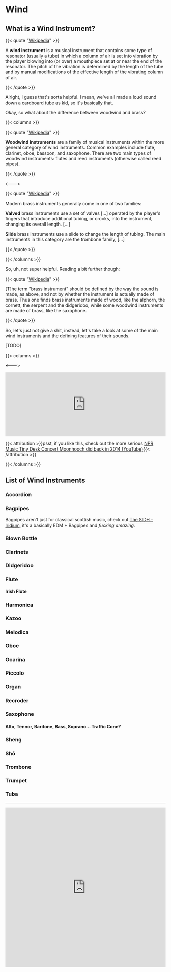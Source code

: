 # Wind

<script>
    document.getElementById("instMenu").open = true;
</script>
## What is a Wind Instrument?

{{< quote "[Wikipedia](https://en.wikipedia.org/wiki/Wind_instrument)" >}}

A **wind instrument** is a musical instrument that contains some type of resonator (usually a tube) in which a column of air is set into vibration by the player blowing into (or over) a mouthpiece set at or near the end of the resonator. The pitch of the vibration is determined by the length of the tube and by manual modifications of the effective length of the vibrating column of air.

{{< /quote >}}

Alright, I guess that's sorta helpful. I mean, we've all made a loud sound down a cardboard tube as kid, so it's basically that.

Okay, so what about the difference between woodwind and brass?

{{< columns >}}

{{< quote "[Wikipedia](https://en.wikipedia.org/wiki/Woodwind_instrument)" >}}

**Woodwind instruments** are a family of musical instruments within the more general category of wind instruments. Common examples include flute, clarinet, oboe, bassoon, and saxophone. There are two main types of woodwind instruments: flutes and reed instruments (otherwise called reed pipes).

{{< /quote >}}

<--->

{{< quote "[Wikipedia](https://en.wikipedia.org/wiki/Brass_instrument)" >}}

Modern brass instruments generally come in one of two families:

**Valved** brass instruments use a set of valves [...] operated by the player's fingers that introduce additional tubing, or crooks, into the instrument, changing its overall length. [...]

**Slide** brass instruments use a slide to change the length of tubing. The main instruments in this category are the trombone family, [...]

{{< /quote >}}

{{< /columns >}}

So, uh, not super helpful. Reading a bit further though:

{{< quote "[Wikipedia](https://en.wikipedia.org/wiki/Brass_instrument)" >}}

[T]he term "brass instrument" should be defined by the way the sound is made, as above, and not by whether the instrument is actually made of brass. Thus one finds brass instruments made of wood, like the alphorn, the cornett, the serpent and the didgeridoo, while some woodwind instruments are made of brass, like the saxophone.

{{< /quote >}}

So, let's just not give a shit, instead, let's take a look at some of the main wind instruments and the defining features of their sounds.

[TODO]

{{< columns >}}

<--->

<iframe width="100%" height="200" src="https://www.youtube.com/embed/5I14TK0ylDo" title="YouTube video player" frameborder="0" allow="accelerometer; autoplay; clipboard-write; encrypted-media; gyroscope; picture-in-picture" allowfullscreen></iframe>

{{< attribution >}}psst, if you like this, check out the more serious [NPR Music Tiny Desk Concert Moonhooch did back in 2014 (YouTube)](https://www.youtube.com/watch?v=wwBhxBBa7tE){{< /attribution >}}

{{< /columns >}}

## List of Wind Instruments

### Accordion

### Bagpipes

Bagpipes aren't just for classical scottish music, check out [The SIDH - Iridium](https://www.youtube.com/watch?v=amJ_WLmOKS0), it's a basically EDM + Bagpipes and *fucking amazing*.

### Blown Bottle

### Clarinets

### Didgeridoo

### Flute

#### Irish Flute

### Harmonica

### Kazoo

### Melodica

### Oboe

### Ocarina

### Piccolo

### Organ

### Recroder

### Saxophone

#### Alto, Tennor, Baritone, Bass, Soprano... Traffic Cone?

### Sheng

### Shō

### Trombone

### Trumpet

### Tuba



---

<iframe width="100%" height="500" src="https://www.youtube.com/embed/F64xcPKKES8" title="YouTube video player" frameborder="0" allow="accelerometer; autoplay; clipboard-write; encrypted-media; gyroscope; picture-in-picture" allowfullscreen></iframe>